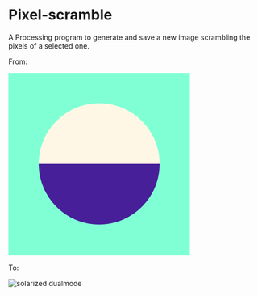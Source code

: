 # Pixel-scramble

A Processing program to generate and save a new image scrambling the pixels of a selected one.

From:

![solarized dualmode](source-image/source_image_00.png)

To:

![solarized dualmode](outputs/image_01.png)